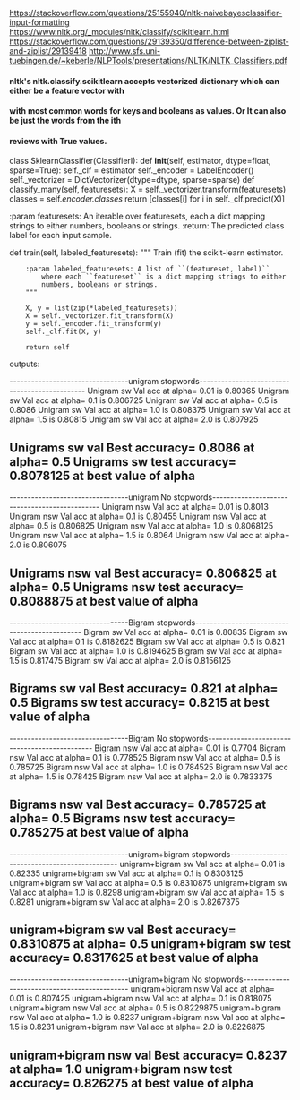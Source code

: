 https://stackoverflow.com/questions/25155940/nltk-naivebayesclassifier-input-formatting
https://www.nltk.org/_modules/nltk/classify/scikitlearn.html
https://stackoverflow.com/questions/29139350/difference-between-ziplist-and-ziplist/29139418
http://www.sfs.uni-tuebingen.de/~keberle/NLPTools/presentations/NLTK/NLTK_Classifiers.pdf

#### nltk's nltk.classify.scikitlearn accepts vectorized dictionary which can either be a  feature vector with 
#### with most common words for keys and booleans as values. Or It can also be just the words from the ith 
#### reviews with True values. 
class SklearnClassifier(ClassifierI):
    def __init__(self, estimator, dtype=float, sparse=True):
        self._clf = estimator
        self._encoder = LabelEncoder()
        self._vectorizer = DictVectorizer(dtype=dtype, sparse=sparse)
    def classify_many(self, featuresets):
        X = self._vectorizer.transform(featuresets)
        classes = self._encoder.classes_
        return [classes[i] for i in self._clf.predict(X)]

:param featuresets: An iterable over featuresets, each a dict mapping
    strings to either numbers, booleans or strings.
:return: The predicted class label for each input sample.


 def train(self, labeled_featuresets):
        """
        Train (fit) the scikit-learn estimator.

        :param labeled_featuresets: A list of ``(featureset, label)``
            where each ``featureset`` is a dict mapping strings to either
            numbers, booleans or strings.
        """

        X, y = list(zip(*labeled_featuresets))
        X = self._vectorizer.fit_transform(X)
        y = self._encoder.fit_transform(y)
        self._clf.fit(X, y)

        return self


outputs:


---------------------------------unigram stopwords----------------------------------------------
Unigram sw Val acc at alpha= 0.01  is  0.80365
Unigram sw Val acc at alpha= 0.1  is  0.806725
Unigram sw Val acc at alpha= 0.5  is  0.8086
Unigram sw Val acc at alpha= 1.0  is  0.808375
Unigram sw Val acc at alpha= 1.5  is  0.80815
Unigram sw Val acc at alpha= 2.0  is  0.807925


Unigrams sw val Best accuracy= 0.8086  at alpha= 0.5
Unigrams sw test accuracy= 0.8078125  at best value of alpha
------------------------------------------------------------------------------------------------
---------------------------------unigram No stopwords----------------------------------------------
Unigram nsw Val acc at alpha= 0.01  is  0.8013
Unigram nsw Val acc at alpha= 0.1  is  0.80455
Unigram nsw Val acc at alpha= 0.5  is  0.806825
Unigram nsw Val acc at alpha= 1.0  is  0.8068125
Unigram nsw Val acc at alpha= 1.5  is  0.8064
Unigram nsw Val acc at alpha= 2.0  is  0.806075


Unigrams nsw val Best accuracy= 0.806825  at alpha= 0.5
Unigrams nsw test accuracy= 0.8088875  at best value of alpha
------------------------------------------------------------------------------------------------
---------------------------------Bigram stopwords----------------------------------------------
Bigram sw Val acc at alpha= 0.01  is  0.80835
Bigram sw Val acc at alpha= 0.1  is  0.8182625
Bigram sw Val acc at alpha= 0.5  is  0.821
Bigram sw Val acc at alpha= 1.0  is  0.8194625
Bigram sw Val acc at alpha= 1.5  is  0.817475
Bigram sw Val acc at alpha= 2.0  is  0.8156125


Bigrams sw val Best accuracy= 0.821  at alpha= 0.5
Bigrams sw test accuracy= 0.8215  at best value of alpha
------------------------------------------------------------------------------------------------
---------------------------------Bigram No stopwords----------------------------------------------
Bigram nsw Val acc at alpha= 0.01  is  0.7704
Bigram nsw Val acc at alpha= 0.1  is  0.778525
Bigram nsw Val acc at alpha= 0.5  is  0.785725
Bigram nsw Val acc at alpha= 1.0  is  0.784525
Bigram nsw Val acc at alpha= 1.5  is  0.78425
Bigram nsw Val acc at alpha= 2.0  is  0.7833375


Bigrams nsw val Best accuracy= 0.785725  at alpha= 0.5
Bigrams nsw test accuracy= 0.785275  at best value of alpha
------------------------------------------------------------------------------------------------
---------------------------------unigram+bigram stopwords----------------------------------------------
unigram+bigram sw Val acc at alpha= 0.01  is  0.82335
unigram+bigram sw Val acc at alpha= 0.1  is  0.8303125
unigram+bigram sw Val acc at alpha= 0.5  is  0.8310875
unigram+bigram sw Val acc at alpha= 1.0  is  0.8298
unigram+bigram sw Val acc at alpha= 1.5  is  0.8281
unigram+bigram sw Val acc at alpha= 2.0  is  0.8267375


unigram+bigram sw val Best accuracy= 0.8310875  at alpha= 0.5
unigram+bigram sw test accuracy= 0.8317625  at best value of alpha
------------------------------------------------------------------------------------------------
---------------------------------unigram+bigram No stopwords----------------------------------------------
unigram+bigram nsw Val acc at alpha= 0.01  is  0.807425
unigram+bigram nsw Val acc at alpha= 0.1  is  0.818075
unigram+bigram nsw Val acc at alpha= 0.5  is  0.8229875
unigram+bigram nsw Val acc at alpha= 1.0  is  0.8237
unigram+bigram nsw Val acc at alpha= 1.5  is  0.8231
unigram+bigram nsw Val acc at alpha= 2.0  is  0.8226875


unigram+bigram nsw val Best accuracy= 0.8237  at alpha= 1.0
unigram+bigram nsw test accuracy= 0.826275  at best value of alpha
------------------------------------------------------------------------------------------------
